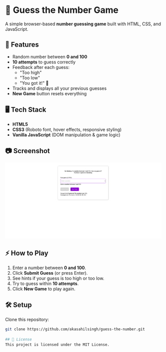 # 🎯 Guess the Number Game

A simple browser-based **number guessing game** built with HTML, CSS, and JavaScript.

## 🚀 Features
- Random number between **0 and 100**
- **10 attempts** to guess correctly
- Feedback after each guess:  
  - "Too high"  
  - "Too low"  
  - "You got it!" 🎉
- Tracks and displays all your previous guesses
- **New Game** button resets everything

## 🖥️ Tech Stack
- **HTML5**
- **CSS3** (Roboto font, hover effects, responsive styling)
- **Vanilla JavaScript** (DOM manipulation & game logic)

## 📷 Screenshot
![Game Screenshot](screenshot.png) <!-- you can add your own screenshot later -->

## ⚡ How to Play
1. Enter a number between **0 and 100**.
2. Click **Submit Guess** (or press Enter).
3. See hints if your guess is too high or too low.
4. Try to guess within **10 attempts**.
5. Click **New Game** to play again.

## 🛠️ Setup
Clone this repository:
```sh
git clone https://github.com/akasahilsingh/guess-the-number.git

## 📜 License
This project is licensed under the MIT License.

